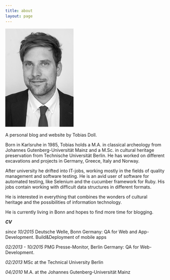 ```yaml
---
title: about
layout: page
---
```


![Tobias Doll](/assets/images/avatar.gif)

A personal blog and website by Tobias Doll.

Born in Karlsruhe in 1985, Tobias holds a M.A. in classical archeology from Johannes Gutenberg-Universität Mainz and a M.Sc. in cultural heritage preservation from Technische Universität Berlin. He has worked on different excavations and projects in Germany, Greece, Italy and Norway.

After university he drifted into IT-jobs, working mostly in the fields of quality management and software testing. He is an avid user of software for automated testing, like Selenium and the cucumber framework for Ruby. His jobs contain working with difficult data structures in different formats.

He is interested in everything that combines the wonders of cultural heritage and the possibilities of information technology.

He is currently living in Bonn and hopes to find more time for blogging.


**_CV_**

*since 10/2015*    Deutsche Welle, Bonn Germany: QA for Web and App-Development. Build&Deployment of mobile apps

*02/2013 - 10/2015*    PMG Presse-Monitor, Berlin Germany: QA for Web-Development.

*02/2013*    MSc at the Technical University Berlin

*04/2010*    M.A. at the Johannes Gutenberg-Universität Mainz